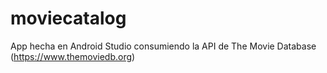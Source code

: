 # moviecatalog
App hecha en Android Studio consumiendo la API de The  Movie Database (https://www.themoviedb.org)
